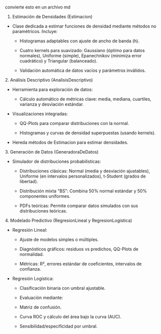 ﻿convierte esto en un archivo md

1. Estimación de Densidades (Estimacion)

- Clase dedicada a estimar funciones de densidad mediante métodos no paramétricos. Incluye:

  - Histogramas adaptables con ajuste de ancho de banda (h).

  - Cuatro kernels para suavizado: Gaussiano (óptimo para datos normales), Uniforme (simple), Epanechnikov (minimiza error cuadrático) y Triangular (balanceado).

  - Validación automática de datos vacíos y parámetros inválidos.

2\. Análisis Descriptivo (AnalisisDescriptivo)

- Herramienta para exploración de datos:

  - Cálculo automático de métricas clave: media, mediana, cuartiles, varianza y desviación estándar.

- Visualizaciones integradas:

  - QQ-Plots para comparar distribuciones con la normal.

  - Histogramas y curvas de densidad superpuestas (usando kernels).

- Hereda métodos de Estimacion para estimar densidades.

3\. Generación de Datos (GeneradoraDeDatos)

- Simulador de distribuciones probabilísticas:

  - Distribuciones clásicas: Normal (media y desviación ajustables), Uniforme (en intervalos personalizados), t-Student (grados de libertad).

  - Distribución mixta "BS": Combina 50% normal estándar y 50% componentes uniformes.

  - PDFs teóricas: Permite comparar datos simulados con sus distribuciones teóricas.

4\. Modelado Predictivo (RegresionLineal y RegresionLogistica)

- Regresión Lineal:

  - Ajuste de modelos simples o múltiples.

  - Diagnósticos gráficos: residuos vs predichos, QQ-Plots de    normalidad.

  - Métricas: R², errores estándar de coeficientes, intervalos de confianza.

- Regresión Logística:

  - Clasificación binaria con umbral ajustable.

  - Evaluación mediante:

  - Matriz de confusión.

  - Curva ROC y cálculo del área bajo la curva (AUC).

  - Sensibilidad/especificidad por umbral.
